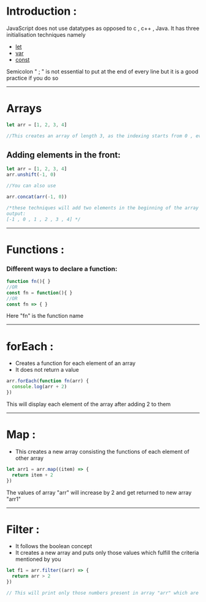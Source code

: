 # Introduction :

JavaScript does not use datatypes as opposed to c , c++ , Java. It has three initialisation techniques namely

- [let](https://github.com/amitsuthar69/Programming-Notes/blob/main/JavaSript/variables.md#let)
- [var](https://github.com/amitsuthar69/Programming-Notes/blob/main/JavaSript/variables.md#var)
- [const](https://github.com/amitsuthar69/Programming-Notes/blob/main/JavaSript/variables.md#const)

Semicolon " ; " is not essential to put at the end of every line but it is a good practice if you do so

---

# Arrays

```js
let arr = [1, 2, 3, 4]

//This creates an array of length 3, as the indexing starts from 0 , even though you can see four elements inside the array
```

## Adding elements in the front:

```js
let arr = [1, 2, 3, 4]
arr.unshift(-1, 0)

//You can also use

arr.concat(arr(-1, 0))

/*these techniques will add two elements in the beginning of the array
output:
[-1 , 0 , 1 , 2 , 3 , 4] */
```

---

# Functions :

### Different ways to declare a function:

```js
function fn(){ }
//OR
const fn = function(){ }
//OR
const fn => { }
```

Here "fn" is the function name

---

# **forEach** :

- Creates a function for each element of an array
- It does not return a value

```js
arr.forEach(function fn(arr) {
  console.log(arr + 2)
})
```

This will display each element of the array after adding 2 to them

---

# **Map** :

- This creates a new array consisting the functions of each element of other array

```js
let arr1 = arr.map((item) => {
  return item + 2
})
```

The values of array "arr" will increase by 2 and get returned to new array "arr1"

---

# **Filter** :

- It follows the boolean concept
- It creates a new array and puts only those values which fulfill the criteria mentioned by you

```js
let f1 = arr.filter((arr) => {
  return arr > 2
})

// This will print only those numbers present in array "arr" which are greater than 2
```
